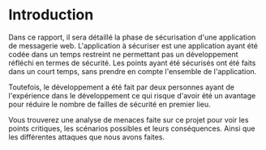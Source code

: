 # Introduction

Dans ce rapport, il sera détaillé la phase de sécurisation d'une application de messagerie web.
L'application à sécuriser est une application ayant été codée dans un temps restreint ne permettant pas un développement réfléchi en termes de sécurité.
Les points ayant été sécurisés ont été faits dans un court temps, sans prendre en compte l'ensemble de l'application.

Toutefois, le développement a été fait par deux personnes ayant de l'expérience dans le développement ce qui risque d'avoir été un avantage pour réduire le nombre de failles de sécurité en premier lieu.

Vous trouverez une analyse de menaces faite sur ce projet pour voir les points critiques, les scénarios possibles et leurs conséquences.
Ainsi que les différentes attaques que nous avons faites.

